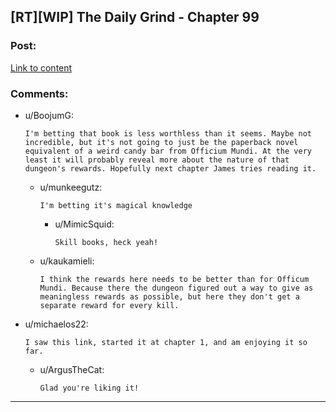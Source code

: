 ## [RT][WIP] The Daily Grind - Chapter 99

### Post:

[Link to content](https://www.royalroad.com/fiction/15925/the-daily-grind/chapter/494856/chapter-099)

### Comments:

- u/BoojumG:
  ```
  I'm betting that book is less worthless than it seems. Maybe not incredible, but it's not going to just be the paperback novel equivalent of a weird candy bar from Officium Mundi. At the very least it will probably reveal more about the nature of that dungeon's rewards. Hopefully next chapter James tries reading it.
  ```

  - u/munkeegutz:
    ```
    I'm betting it's magical knowledge
    ```

    - u/MimicSquid:
      ```
      Skill books, heck yeah!
      ```

  - u/kaukamieli:
    ```
    I think the rewards here needs to be better than for Officum Mundi. Because there the dungeon figured out a way to give as meaningless rewards as possible, but here they don't get a separate reward for every kill.
    ```

- u/michaelos22:
  ```
  I saw this link, started it at chapter 1, and am enjoying it so far.
  ```

  - u/ArgusTheCat:
    ```
    Glad you're liking it!
    ```

---

